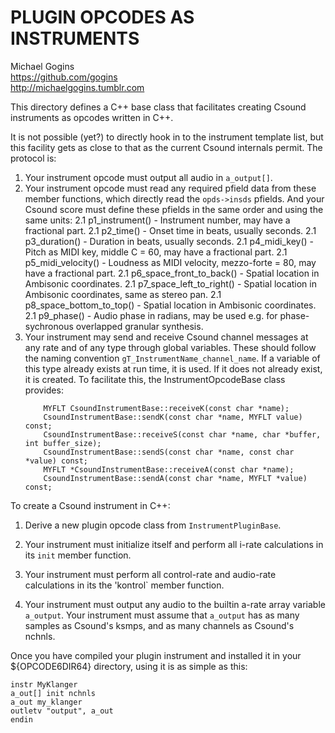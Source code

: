 # PLUGIN OPCODES AS INSTRUMENTS

Michael Gogins<br>
https://github.com/gogins<br>
http://michaelgogins.tumblr.com

This directory defines a C++ base class that facilitates creating Csound 
instruments as opcodes written in C++.

It is not possible (yet?) to directly hook in to the instrument template list, 
but this facility gets as close to that as the current Csound internals 
permit. The protocol is:

1.  Your instrument opcode must output all audio in `a_output[]`.
2.  Your instrument opcode must read any required pfield data from these 
    member functions, which directly read the `opds->insds` pfields. And 
    your Csound score must define these pfields in the same order and using 
    the same units:
  2.1  p1_instrument() - Instrument number, may have a fractional part.
  2.1  p2_time() - Onset time in beats, usually seconds.
  2.1  p3_duration() - Duration in beats, usually seconds.
  2.1  p4_midi_key() - Pitch as MIDI key, middle C = 60, may have a fractional 
        part.
  2.1  p5_midi_velocity() - Loudness as MIDI velocity, mezzo-forte = 80, may have 
        a fractional part.
  2.1  p6_space_front_to_back() - Spatial location in Ambisonic coordinates.
  2.1  p7_space_left_to_right() - Spatial location in Ambisonic coordinates, same 
        as stereo pan.
  2.1  p8_space_bottom_to_top() - Spatial location in Ambisonic coordinates.
  2.1  p9_phase() - Audio phase in radians, may be used e.g. for 
        phase-sychronous overlapped granular synthesis.
3.  Your instrument may send and receive Csound channel messages at any rate 
    and of any type through global variables. These should follow the naming 
    convention `gT_InstrumentName_channel_name`. If a variable of this type 
    already exists at run time, it is used. If it does not already exist, it 
    is created. To facilitate this, the InstrumentOpcodeBase class provides:
    ```   
        MYFLT CsoundInstrumentBase::receiveK(const char *name);
        CsoundInstrumentBase::sendK(const char *name, MYFLT value) const;
        CsoundInstrumentBase::receiveS(const char *name, char *buffer, int buffer_size);
        CsoundInstrumentBase::sendS(const char *name, const char *value) const;
        MYFLT *CsoundInstrumentBase::receiveA(const char *name);
        CsoundInstrumentBase::sendA(const char *name, MYFLT *value) const;
    ```   
To create a Csound instrument in C++:

1.  Derive a new plugin opcode class from `InstrumentPluginBase`. 

2.  Your instrument must initialize itself and perform all i-rate calculations 
    in its `init` member function.

3.  Your instrument must perform all control-rate and audio-rate calculations 
    in its the 'kontrol` member function.

2.  Your instrument must output any audio to the builtin a-rate array variable 
    `a_output`. Your instrument must assume that `a_output` has as many samples 
    as Csound's ksmps, and as many channels as Csound's nchnls.
    
Once you have compiled your plugin instrument and installed it in your 
${OPCODE6DIR64} directory, using it is as simple as this:
```
instr MyKlanger
a_out[] init nchnls
a_out my_klanger
outletv "output", a_out
endin
```
